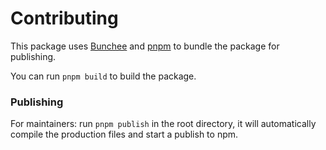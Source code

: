 # Contributing

This package uses [Bunchee](https://github.com/huozhi/bunchee) and [pnpm](https://pnpm.io/) to bundle the package for publishing.

You can run `pnpm build` to build the package.

### Publishing

For maintainers: run `pnpm publish` in the root directory, it will automatically compile the production files and start a publish to npm.
